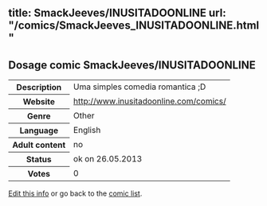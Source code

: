 title: SmackJeeves/INUSITADOONLINE
url: "/comics/SmackJeeves_INUSITADOONLINE.html"
---
Dosage comic SmackJeeves/INUSITADOONLINE
-----------------------------------------

<p id="msg"></p>
<script type="text/javascript">
if (window.location.search === '?edit_info_mail=sent_ok') {
  var elem = document.getElementById("msg");
  elem.innerHTML = 'Edited information sucessfully sent for review, which is usually done daily. Thanks!';
  elem.className = 'ok';
}
</script>
<table class="comicinfo">
<tr>
<th>Description</th><td>Uma simples comedia romantica ;D</td>
</tr>
<tr>
<th>Website</th><td><a href="http://www.inusitadoonline.com/comics/">http://www.inusitadoonline.com/comics/</a></td>
</tr>
<tr>
<th>Genre</th><td>Other</td>
</tr>
<tr>
<th>Language</th><td>English</td>
</tr>
<tr>
<th>Adult content</th><td>no</td>
</tr>
<tr>
<th>Status</th><td>ok on 26.05.2013</td>
</tr>
<tr>
<th>Votes</th><td>0</td>
</tr>
</table>

[Edit this info](SmackJeeves_INUSITADOONLINE_edit.html) or go back to the [comic list](../comic-index.html).
